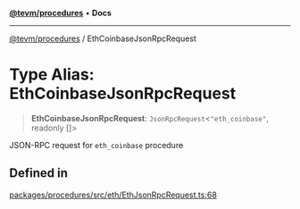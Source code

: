 [**@tevm/procedures**](../README.md) • **Docs**

***

[@tevm/procedures](../globals.md) / EthCoinbaseJsonRpcRequest

# Type Alias: EthCoinbaseJsonRpcRequest

> **EthCoinbaseJsonRpcRequest**: `JsonRpcRequest`\<`"eth_coinbase"`, readonly []\>

JSON-RPC request for `eth_coinbase` procedure

## Defined in

[packages/procedures/src/eth/EthJsonRpcRequest.ts:68](https://github.com/evmts/tevm-monorepo/blob/main/packages/procedures/src/eth/EthJsonRpcRequest.ts#L68)
